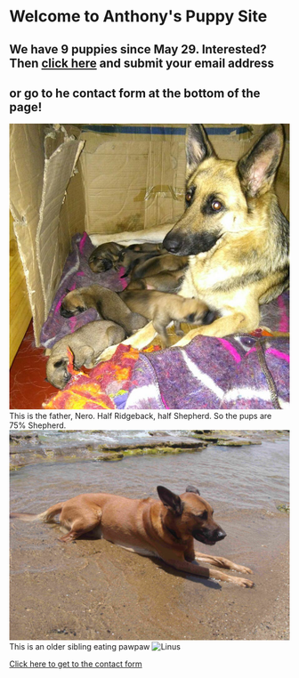# Welcome to Anthony's Puppy Site  
## We have 9 puppies since May 29. Interested? Then [click here](contactform.html) and submit your email address
##  or go to he contact form at the bottom of the page!
![Bella with nine](./BellaWithNinePuppies.JPG)
This is the father, Nero. Half Ridgeback, half Shepherd. So the pups are 75% Shepherd.
![Nero](./Nero.JPG)
This is an older sibling eating pawpaw
![Linus]()

[Click here to get to the contact form](./contactform.html)
